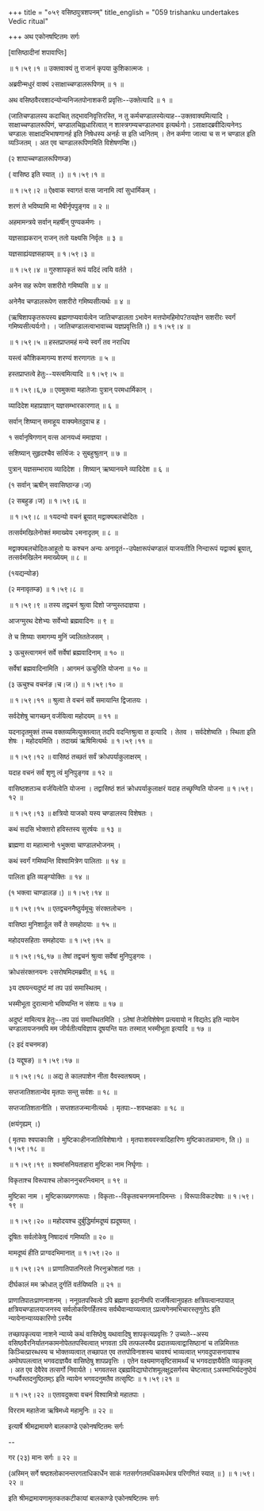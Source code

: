 +++
title = "०५९ वसिष्ठपुत्रशपनम्"
title_english = "059 trishanku undertakes Vedic ritual"

+++
अथ एकोनषष्टितमः सर्गः  

\[वासिष्ठादीनां शपावाप्तिः\]  

 ॥ १।५९।१ ॥ उक्तवाक्यं तु राजानं कृपया कुशिकात्मजः ।  

अब्रवीन्मधुरं वाक्यं २साक्षाच्चण्डालरूपिणम्  ॥  १  ॥   

अथ वसिष्ठवैरवशादन्योन्यनिजतपोनाशकरी प्रवृत्तिः--उक्तेत्यादि  ॥  १  ॥   

(जातिचण्डालस्य कदाचित् तद्भावनिवृत्तिरस्ति, न तु कर्मचण्डालस्येत्याह--उक्तवाक्यमित्यादि । साक्षाच्चण्डालरूपिणं, चण्डालचिह्नधारित्वात् न शास्त्रगम्यचण्डालभाव इत्यर्थःगो। ऽसाक्षादब्रवीदित्यनेनऽ चण्डालः साक्षादभिभाषणानर्ह इति निषेधस्य अनर्हः स इति ध्वनितम् । तेन कर्मणा जात्या च स न चण्डाल इति व्यञ्जितम् । अत एव चाण्डालरूपिणमिति विशेषणम्शि।)  

(२ शापाच्चण्डालरूपिणम्ङ)  

( वासिष्ठ इति स्यात् ।) ॥ १।५९।१ ॥   

 ॥ १।५९।२ ॥ ऐक्ष्वाक स्वागतं वत्स जानामि त्वां सुधार्मिकम् ।  

शरणं ते भविष्यामि मा भैषीर्नृपपुङ्गव  ॥  २  ॥   

अहमामन्त्रये सर्वान् महर्षीन् पुण्यकर्मणः ।  

यज्ञसाह्यकरान् राजन् ततो यक्ष्यसि निर्वृतः  ॥  ३  ॥   

यज्ञसाह्यंयज्ञसहायम् ॥ १।५९।३ ॥   

 ॥ १।५९।४ ॥ गुरुशापकृतं रूपं यदिदं त्वयि वर्तते ।  

अनेन सह रूपेण सशरीरो गमिष्यसि  ॥  ४  ॥   

अनेनैव चण्डालरूपेण सशरीरो गमिष्यसीत्यर्थः  ॥  ४  ॥   

(ऋषिशापकृतरूपस्य ब्रह्मणाप्यवार्यत्वेन जातिचण्डालता ऽभावेन मत्तपोमहिमोप?तयज्ञेन सशरीरः स्वर्गं गमिष्यसीत्यर्यःगो। । जातिचण्डालत्वाभावाच्च यज्ञप्रवृत्तिःति।) ॥ १।५९।४ ॥   

 ॥ १।५९।५ ॥ हस्तप्राप्तमहं मन्ये स्वर्गं तव नराधिप  

यस्त्वं कौशिकमागम्य शरण्यं शरणागतः  ॥  ५  ॥   

हस्तप्राप्तत्वे हेतुः--यस्त्वमित्यादि ॥ १।५९।५ ॥   

 ॥ १।५९।६,७ ॥ एवमुक्त्वा महातेजाः पुत्रान् परमधार्मिकान् ।  

व्यादिदेश महाप्राज्ञान् यज्ञसम्भारकारणात्  ॥  ६  ॥   

सर्वान् शिष्यान् समाहूय वाक्यमेतदुवाच ह ।  

१ सर्वानृषिगणान् वत्स आनयध्वं ममाज्ञया ।  

सशिष्यान् सुहृदश्चैव सर्त्विजः २ सुबहुश्रुतान्  ॥  ७  ॥   

पुत्रान् यज्ञसम्भाराय व्यादिदेश । शिष्यान् ऋष्यानयने व्यादिदेश  ॥  ६  ॥   

(१ सर्वान् ऋषीन् सवासिष्ठान्ङ।ज)  

(२ सबहुङ।ज) ॥ १।५९।६ ॥   

 ॥ १।५९।८ ॥ १यदन्यो वचनं ब्रूयात् मद्वाक्यबलचोदितः ।  

तत्सर्वमखिलेनोक्तं ममाख्येय २मनादृतम्  ॥  ८  ॥   

मद्वाक्यबलचोदितःआहूतो यः कश्चन अन्यः अनादृतं--उपेक्षारूपंचण्डालं याजयतीति निन्दारूपं यद्वाक्यं ब्रूयात्, तत्सर्वमखिलेन ममाख्येयम्  ॥  ८  ॥   

(१यद्यन्योङ)  

(२ मनावृतम्ङ) ॥ १।५९।८ ॥   

 ॥ १।५९।९ ॥ तस्य तद्वचनं श्रुत्वा दिशो जग्मुस्तदाज्ञया ।  

आजग्मुरथ देशेभ्यः सर्वेभ्यो ब्रह्मवादिनः  ॥  ९  ॥   

ते च शिष्याः समागम्य मुनिं ज्वलिततेजसम् ।  

३ ऊचुस्त्वागमनं सर्वे सर्वेषां ब्रह्मवादिनाम्  ॥  १०  ॥   

सर्वेषां ब्रह्मवादिनामिति । आगमनं ऊचुरिति योजना  ॥  १०  ॥   

(३ ऊचुश्च वचनंङ।च।ज।) ॥ १।५९।१० ॥   

 ॥ १।५९।११ ॥ श्रुत्वा ते वचनं सर्वे समायान्ति द्विजातयः ।  

सर्वदेशेषु चागच्छन् वर्जयित्वा महोदयम्  ॥  ११  ॥   

यदनादृतमुक्तं तच्च वक्तव्यमित्युक्तत्वात् तदपि वदन्तिश्रुत्वा त इत्यादि । तेतव । सर्वदेशेष्वति । स्थिता इति शेषः । महोदयमिति । तदाख्यं ऋषिमित्यर्थः ॥ १।५९।११ ॥   

 ॥ १।५९।१२ ॥ वासिष्ठं तच्छतं सर्वं क्रोधपर्याकुलाक्षरम् ।  

यदाह वचनं सर्वं शृणु त्वं मुनिपुङ्गव  ॥  १२  ॥   

वासिष्ठशतञ्च वर्जयित्वेति योजना । तद्वासिष्ठं शतं क्रोधपर्याकुलाक्षरं यदाह तच्छृण्विति योजना ॥ १।५९।१२ ॥   

 ॥ १।५९।१३ ॥ क्षत्रियो याजको यस्य चण्डालस्य विशेषतः ।  

कथं सदसि भोक्तारो हविस्तस्य सुरर्षयः  ॥  १३  ॥   

ब्राह्मणा वा महात्मानो १भुक्त्वा चाण्डालभोजनम् ।  

कथं स्वर्गं गमिष्यन्ति विश्वामित्रेण पालिताः  ॥  १४  ॥   

पालिता इति व्यङ्ग्योक्तिः  ॥  १४  ॥   

(१ भक्त्वा चाण्डालङ।) ॥ १।५९।१४ ॥   

 ॥ १।५९।१५ ॥ एतद्वचननैष्ठुर्यमूचुः संरक्तलोचनः ।  

वासिष्ठा मुनिशार्दूल सर्वे ते समहोदयाः  ॥  १५  ॥   

महोदयसहिताः समहोदयाः ॥ १।५९।१५ ॥   

 ॥ १।५९।१६,१७ ॥ तेषां तद्वचनं श्रुत्वा सर्वेषां मुनिपुङ्गवः ।  

क्रोधसंरक्तनयनः २सरोषमिदमब्रवीत्  ॥  १६  ॥   

३य दषयन्त्यदुष्टं मां तप उग्रं समास्थितम् ।  

भस्मीभूता दुरात्मानो भविष्यन्ति न संशयः  ॥  १७  ॥   

अदुष्टं मामित्यत्र हेतुः--तप उग्रं समास्थितमिति । ऽतेषां तेजोविशेषेण प्रत्यवायो न विद्यतेऽ इति न्यायेन चण्डालायजनमपि मम जीर्यतीत्यविज्ञाय दूषयन्ति यतः तस्मात् भस्मीभूता इत्यादि  ॥  १७  ॥   

(२ इदं वचनमङ)  

(३ यद्दूषङ) ॥ १।५९।१७ ॥   

 ॥ १।५९।१८ ॥ अद्य ते कालपाशेन नीता वैवस्वतश्रयम् ।  

सप्तजातिशतान्येव मृतपाः सन्तु सर्वशः  ॥  १८  ॥   

सप्तजातिशतानीति । सप्तशतजन्मानीत्यर्थः । मृतपाः--शवभक्षकाः  ॥  १८  ॥   

(क्षयंगृह्यम् ।)  

( मृतपाः श्वपाकाःशि । मुष्टिकाःहीनजातिविशेषाःगो । मृतपाःशववस्त्रादिहारिणः मुष्टिकाःतन्नामानः, ति।) ॥ १।५९।१८ ॥   

 ॥ १।५९।१९ ॥ श्वमांसनियताहारा मुष्टिका नाम निर्घृणाः ।  

विकृताश्च विरूपाश्च लोकाननुचरन्त्विमान्  ॥  १९  ॥   

मुष्टिका नाम । मुष्टिकाख्यगणरूपाः । विकृताः--विकृतवचनगमनादिमन्तः । विरूपाःविकटवेषाः ॥ १।५९।१९ ॥   

 ॥ १।५९।२० ॥ महोदयश्च दुर्बुद्धिर्मामदूष्यं ह्यदूषयत् ।  

दूषितः सर्वलोकेषु निषादत्वं गमिष्यति  ॥  २०  ॥   

मामदूष्यं हीति प्राग्वदभिमानात् ॥ १।५९।२० ॥   

 ॥ १।५९।२१ ॥ प्राणातिपातनिरतो निरनुक्रोशतां गतः ।  

दीर्घकालं मम क्रोधात् दुर्गतिं वर्तयिष्यति  ॥  २१  ॥   

प्राणातिपातःप्राणनाशनम् । ननूग्रतपस्वित्वे ऽपि ब्रह्मणा इदानीमपि राजर्षित्वानुग्रहतः क्षत्रियत्वानपायात् क्षत्रियचण्डालयाजनस्य सर्वलोकविगर्हितस्य सर्वथैवान्याय्यत्वात् ऽप्रत्यगेनमभिचारस्तृणुतेऽ इति न्यायेनान्याय्यकारिणो ऽस्यैव  

तच्छापकृत्यया नाशने न्याय्ये कथं वासिष्ठेषु यथावादिषु शापकृत्यप्रवृत्तिः ? उच्यते--अस्य वसिष्ठवैरनिर्यातनकामनोपेततपस्वित्वात् भगवता ऽपि तत्फलस्यैव प्रदातव्यत्वाद्वासिष्ठानां च तन्निमित्ततः किञ्चित्प्रारब्धस्य च भोक्तव्यत्वात् तच्छापत एव तत्तपोविनाशस्य चावश्यं भाव्यत्वात् भगवदुपासनायाश्च अमोघपलत्वात् भगवदाज्ञयैव वासिष्ठेषु शापप्रवृत्तिः । एतेन वक्ष्यमाणसृष्टिसामर्थ्यं च भगवदाज्ञयैवेति व्याकृतम् । अत एव देवैरेव तत्सर्गो निवार्यते । भगवतस्त द्ब्रह्मविद्याघोरांशमूलक्षुद्रसर्गस्य चेष्टत्वात् ऽअस्माभिर्यदनुष्ठेयं गन्धर्वैस्तदनुष्ठितम्ऽ इति न्यायेन भगवदनुमतैव तत्सृष्टिः ॥ १।५९।२१ ॥   

 ॥ १।५९।२२ ॥ एतावदुक्त्वा वचनं विश्वामित्रो महातपाः ।  

विरराम महातेजा ऋषिमध्ये महामुनिः  ॥  २२  ॥   

इत्यार्षे श्रीमद्रामायणे बालकाण्डे एकोनषष्टितमः सर्गः  

--  

गर (२३) मानः सर्गः  ॥  २२  ॥   

(अस्मिन् सर्गे षष्ठश्लोकानन्तरगताधिकार्धेन साकं गतसर्गगतमधिकमर्धमत्र परिगणितं स्यात्  ॥ ) ॥ १।५९।२२ ॥   

इति श्रीमद्रामायणामृतकतकटीकायां बालकाण्डे एकोनषष्टितमः सर्गः  

  

